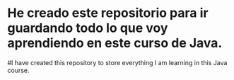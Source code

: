 # He creado este repositorio para ir guardando todo lo que voy aprendiendo en este curso de Java.
#I have created this repository to store everything I am learning in this Java course.